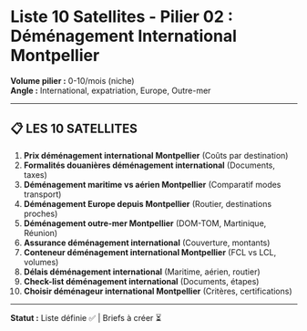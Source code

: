 # Liste 10 Satellites - Pilier 02 : Déménagement International Montpellier

**Volume pilier :** 0-10/mois (niche)  
**Angle :** International, expatriation, Europe, Outre-mer

---

## 📋 LES 10 SATELLITES

1. **Prix déménagement international Montpellier** (Coûts par destination)
2. **Formalités douanières déménagement international** (Documents, taxes)
3. **Déménagement maritime vs aérien Montpellier** (Comparatif modes transport)
4. **Déménagement Europe depuis Montpellier** (Routier, destinations proches)
5. **Déménagement outre-mer Montpellier** (DOM-TOM, Martinique, Réunion)
6. **Assurance déménagement international** (Couverture, montants)
7. **Conteneur déménagement international Montpellier** (FCL vs LCL, volumes)
8. **Délais déménagement international** (Maritime, aérien, routier)
9. **Check-list déménagement international** (Documents, étapes)
10. **Choisir déménageur international Montpellier** (Critères, certifications)

---

**Statut :** Liste définie ✅ | Briefs à créer ⏳

